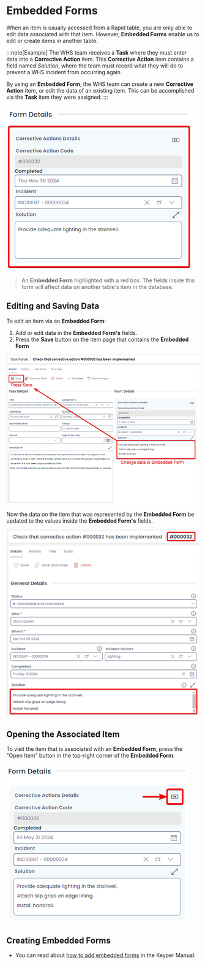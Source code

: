 # Embedded Forms

When an item is usually accessed from a Rapid table, you are only able to edit data associated with that item. However, **Embedded Forms** enable us to edit or create items in another table.

:::note[Example]
The WHS team receives a **Task** where they must enter data into a **Corrective Action** item. This **Corrective Action** item contains a field named *Solution*, where the team must record what they will do to prevent a WHS incident from occurring again.

By using an **Embedded Form**, the WHS team can create a new **Corrective Action** item, or edit the data of an existing item. This can be accomplished via the **Task** item they were assigned.
:::

![A screenshot of an embedded form and its appearance. The screenshot is annotated with a red box to highlight the boundaries of the embedded form. The embedded form also has a faint blue-grey background. Its title reads "Corrective Actions Details", and has some fields such as: "Corrective Action Code":"#000032", "Completed":"Thu May 30 2024", "Incident":"INCIDENT - 00000034", "Solution":"Provide adequate lighting in the stairwell."](<Embedded Form Example.png>)

> An **Embedded Form** highlighted with a red box. The fields inside this form will affect data on another table's item in the database.

## Editing and Saving Data

To edit an item via an **Embedded Form**:

1. Add or edit data in the **Embedded Form's** fields.
2. Press the **Save** button on the item page that contains the **Embedded Form**

![Alt text](<Embedded Form Steps 1.png>)

Now the data on the item that was represented by the **Embedded Form** be updated to the values inside the **Embedded Form's** fields. 

![Alt text](<Embedded Form Steps 2.png>)

## Opening the Associated Item

To visit the item that is associated with an **Embedded Form**, press the "Open Item" button in the top-right corner of the **Embedded Form**.

![Alt text](<Embedded Form Open Button.png>)

## Creating Embedded Forms

- You can read about [how to add embedded forms](</docs/Rapid/3-Keyper Manual/2-Designer/2-Pages/3-Components/embedded-form/embedded-form.md>) in the Keyper Manual.